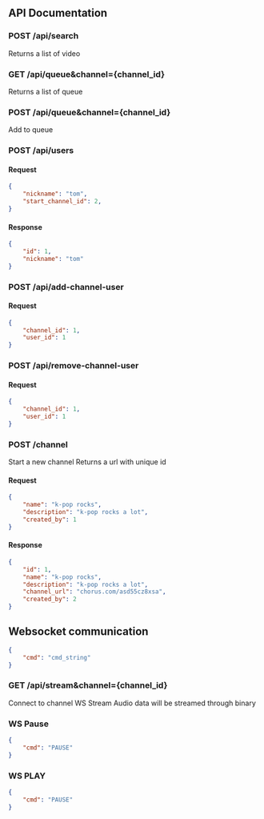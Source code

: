 ## API Documentation

### POST /api/search
Returns a list of video

### GET /api/queue&channel={channel_id}
Returns a list of queue

### POST /api/queue&channel={channel_id}
Add to queue

### POST /api/users
#### Request
```json
{
    "nickname": "tom",
    "start_channel_id": 2,
}
```

#### Response
```json
{
    "id": 1,
    "nickname": "tom"
}
```

### POST /api/add-channel-user
#### Request
```json
{
    "channel_id": 1,
    "user_id": 1
}
```

### POST /api/remove-channel-user
#### Request
```json
{
    "channel_id": 1,
    "user_id": 1
}
```

### POST /channel
Start a new channel
Returns a url with unique id

#### Request
```json
{
    "name": "k-pop rocks",
    "description": "k-pop rocks a lot",
    "created_by": 1
}
```

#### Response
```json
{    
    "id": 1,
    "name": "k-pop rocks",
    "description": "k-pop rocks a lot",
    "channel_url": "chorus.com/asd55cz8xsa",
    "created_by": 2
}
```

## Websocket communication
```json
{
    "cmd": "cmd_string"
}
```

### GET /api/stream&channel={channel_id}
Connect to channel WS Stream
Audio data will be streamed through binary

### WS Pause
```json
{
    "cmd": "PAUSE"
}
```

### WS PLAY
```json
{
    "cmd": "PAUSE"
}
```
